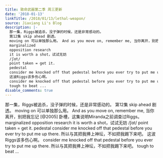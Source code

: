 ```yaml
---
title: 致命武器第二季 周三更新
date: '2018-01-13'
linkTitle: /2018/01/13/lethal-weapon/
source: Jiaxiang Li's Blog
description: |-
  那一集，Riggs被追杀，没子弹的时候，还是非常感动的。
  第12集 skip ahead 剧透。
  moving on 可以单独那么用。 And as you move on, remember me, 当你离开，别把我忘记 [@2005] 卧槽，这集说明Miranda之前调查过Riggs。
  marginalized
  opposition research
  it is worth a shot，试试无妨
  /ʃɑt/
  point taken = get it.
  pedestal
  consider me knocked off that pedestal before you ever try to put me up there. 所以与其把我捧上神坛，不如把我踢下来吧。
  这波Riggs该多伤心啊。
  consider me knocked off that pedestal before you ever try to put me up there. 所以与其把我捧上神坛，不如把我踢下来吧。
  tough to beat ...
disable_comments: true
---
```

那一集，Riggs被追杀，没子弹的时候，还是非常感动的。
第12集 skip ahead 剧透。
moving on 可以单独那么用。 And as you move on, remember me, 当你离开，别把我忘记 [@2005] 卧槽，这集说明Miranda之前调查过Riggs。
marginalized
opposition research
it is worth a shot，试试无妨
/ʃɑt/
point taken = get it.
pedestal
consider me knocked off that pedestal before you ever try to put me up there. 所以与其把我捧上神坛，不如把我踢下来吧。
这波Riggs该多伤心啊。
consider me knocked off that pedestal before you ever try to put me up there. 所以与其把我捧上神坛，不如把我踢下来吧。
tough to beat ...